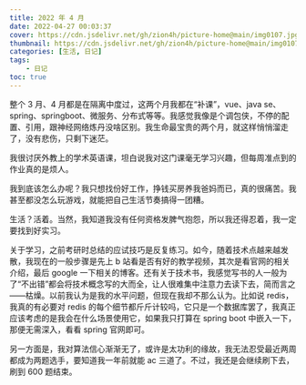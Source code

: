 ```yaml
---
title: 2022 年 4 月
date: 2022-04-27 00:03:37 
cover: https://cdn.jsdelivr.net/gh/zion4h/picture-home@main/img0107.jpg
thumbnail: https://cdn.jsdelivr.net/gh/zion4h/picture-home@main/img0107.jpg
categories: [生活, 日记]
tags:
    - 日记
toc: true
---
```

整个 3 月、4 月都是在隔离中度过，这两个月我都在“补课”，vue、java se、spring、springboot、微服务、分布式等等。我感觉我像是个调包侠，不停的配置、引用，跟神经网络炼丹没啥区别。我生命最宝贵的两个月，就这样悄悄溜走了，没有悲伤，只剩下迷茫。
<!--more-->

我很讨厌外教上的学术英语课，坦白说我对这门课毫无学习兴趣，但每周准点到的作业真的是烦人。

我到底该怎么办呢？我只想找份好工作，挣钱买房养我爸妈而已，真的很痛苦。我甚至都没怎么玩游戏，就能把自己生活节奏搞得一团糟。

生活？活着。当然，我知道我没有任何资格发脾气抱怨，所以我还得忍着，我一定要找到好实习。

关于学习，之前考研时总结的应试技巧是反复练习。如今，随着技术点越来越发散，我现在的一般步骤是先上 b 站看是否有好的教学视频，其次是看官网的相关介绍，最后 google 一下相关的博客。还有关于技术书，我感觉写书的人一般为了“不出错”都会将技术概念写的大而全，让人很难集中注意力去读下去，简而言之——枯燥。以前我认为是我的水平问题，但现在我却不那么认为。比如说 redis，我真的有必要对 redis 的每个细节都斤斤计较吗，它只是一个数据库罢了，我真正应该考虑的是我会在什么场景使用它，如果我只打算在 spring boot 中嵌入一下，那便无需深入，看看 spring 官网即可。

另一方面是，我对算法信心渐渐无了，或许是太功利的缘故，我无法忍受最近两周都成为两题选手，要知道我一年前就能 ac 三道了。不过，我还是会继续刷下去，刷到 600 题结束。
